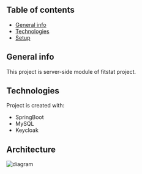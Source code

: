 ## Table of contents
* [General info](#general-info)
* [Technologies](#technologies)
* [Setup](#setup)

## General info
This project is server-side module of fitstat project.
	
## Technologies
Project is created with:
* SpringBoot
* MySQL
* Keycloak
	
## Architecture

![diagram](diagram_komponentow.png)

